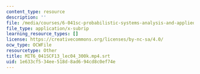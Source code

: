 ```yaml
---
content_type: resource
description: ''
file: /media/courses/6-041sc-probabilistic-systems-analysis-and-applied-probability-fall-2013/1e633cf534ee518d8ad694cd8c0ef74e_MIT6_041SCF13_lec04_300k.mp4.vtt
file_type: application/x-subrip
learning_resource_types: []
license: https://creativecommons.org/licenses/by-nc-sa/4.0/
ocw_type: OCWFile
resourcetype: Other
title: MIT6_041SCF13_lec04_300k.mp4.srt
uid: 1e633cf5-34ee-518d-8ad6-94cd8c0ef74e
---
```

